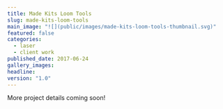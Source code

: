 ```yaml
---
title: Made Kits Loom Tools
slug: made-kits-loom-tools
main_image: "![](public/images/made-kits-loom-tools-thumbnail.svg)"
featured: false
categories:
  - laser
  - client work
published_date: 2017-06-24
gallery_images: 
headline: 
version: "1.0"
---
```


More project details coming soon!
